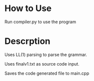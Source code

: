 

# How to Use

Run compiler.py to use the program

# Descrption

Uses LL(1) parsing to parse the grammar.


Uses finalv1.txt as source code input.


Saves the code generated file to main.cpp 
